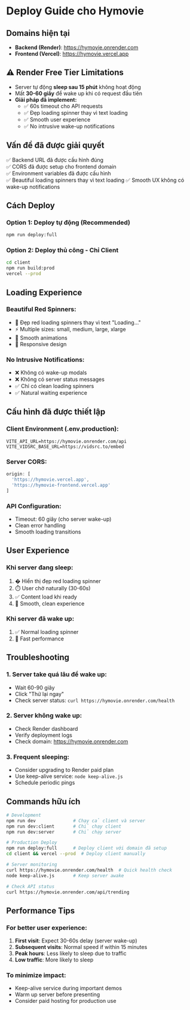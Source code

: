 # Deploy Guide cho Hymovie

## Domains hiện tại
- **Backend (Render)**: https://hymovie.onrender.com
- **Frontend (Vercel)**: https://hymovie.vercel.app

## ⚠️ Render Free Tier Limitations
- Server tự động **sleep sau 15 phút** không hoạt động
- Mất **30-60 giây** để wake up khi có request đầu tiên
- **Giải pháp đã implement:**
  - ✅ 60s timeout cho API requests
  - ✅ Đẹp loading spinner thay vì text loading
  - ✅ Smooth user experience
  - ✅ No intrusive wake-up notifications

## Vấn đề đã được giải quyết
✅ Backend URL đã được cấu hình đúng  
✅ CORS đã được setup cho frontend domain  
✅ Environment variables đã được cấu hình  
✅ Beautiful loading spinners thay vì text loading
✅ Smooth UX không có wake-up notifications

## Cách Deploy

### Option 1: Deploy tự động (Recommended)
```bash
npm run deploy:full
```

### Option 2: Deploy thủ công - Chỉ Client
```bash
cd client
npm run build:prod
vercel --prod
```

## Loading Experience

### Beautiful Red Spinners:
- 🔴 Đẹp red loading spinners thay vì text "Loading..."
- ⚡ Multiple sizes: small, medium, large, xlarge
- 🎨 Smooth animations
- 📱 Responsive design

### No Intrusive Notifications:
- ❌ Không có wake-up modals
- ❌ Không có server status messages
- ✅ Chỉ có clean loading spinners
- ✅ Natural waiting experience

## Cấu hình đã được thiết lập

### Client Environment (.env.production):
```
VITE_API_URL=https://hymovie.onrender.com/api
VITE_VIDSRC_BASE_URL=https://vidsrc.to/embed
```

### Server CORS:
```javascript
origin: [
  'https://hymovie.vercel.app',
  'https://hymovie-frontend.vercel.app'
]
```

### API Configuration:
- Timeout: 60 giây (cho server wake-up)
- Clean error handling
- Smooth loading transitions

## User Experience

### Khi server đang sleep:
1. � Hiển thị đẹp red loading spinner
2. ⏱️ User chờ naturally (30-60s)
3. ✅ Content load khi ready
4. 🎨 Smooth, clean experience

### Khi server đã wake up:
1. ✅ Normal loading spinner
2. 🚀 Fast performance

## Troubleshooting

### 1. Server take quá lâu để wake up:
- Wait 60-90 giây
- Click "Thử lại ngay"
- Check server status: `curl https://hymovie.onrender.com/health`

### 2. Server không wake up:
- Check Render dashboard
- Verify deployment logs
- Check domain: https://hymovie.onrender.com

### 3. Frequent sleeping:
- Consider upgrading to Render paid plan
- Use keep-alive service: `node keep-alive.js`
- Schedule periodic pings

## Commands hữu ích

```bash
# Development
npm run dev              # Chạy cả client và server
npm run dev:client       # Chỉ chạy client
npm run dev:server       # Chỉ chạy server

# Production Deploy
npm run deploy:full      # Deploy client với domain đã setup
cd client && vercel --prod  # Deploy client manually

# Server monitoring
curl https://hymovie.onrender.com/health  # Quick health check
node keep-alive.js       # Keep server awake

# Check API status
curl https://hymovie.onrender.com/api/trending
```

## Performance Tips

### For better user experience:
1. **First visit**: Expect 30-60s delay (server wake-up)
2. **Subsequent visits**: Normal speed if within 15 minutes
3. **Peak hours**: Less likely to sleep due to traffic
4. **Low traffic**: More likely to sleep

### To minimize impact:
- Keep-alive service during important demos
- Warm up server before presenting
- Consider paid hosting for production use
